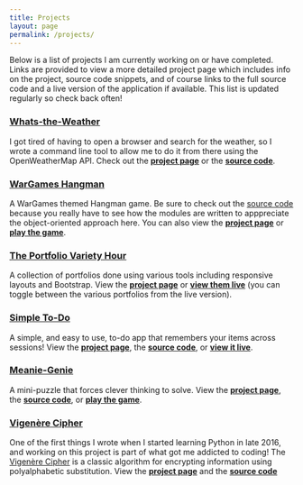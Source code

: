 ```yaml
---
title: Projects
layout: page
permalink: /projects/
---
```

Below is a list of projects I am currently working on or have completed. Links are provided to view a more detailed project page which includes info on the project, source code snippets, and of course links to the full source code and a live version of the application if available. This list is updated regularly so check back often!

### [Whats-the-Weather](/projects/whats-the-weather)
I got tired of having to open a browser and search for the weather, so I wrote a command line tool to allow me to do it from there using the OpenWeatherMap API. Check out the **[project page](/projects/whats-the-weather)** or the **[source code](https://github.com/jongrim/whats-the-weather)**.

### [WarGames Hangman](/projects/wargames-hangman)
A WarGames themed Hangman game. Be sure to check out the [source code](https://github.jongrim/wargames-hangman) because you really have to see how the modules are written to apppreciate the object-oriented approach here. You can also view the **[project page](/projects/wargames-hangman)** or **[play the game](https://jongrim.github.io/wargames-hangman)**.

### [The Portfolio Variety Hour](/projects/portfolios)
A collection of portfolios done using various tools including responsive layouts and Bootstrap. View the **[project page](/projects/portfolios)** or **[view them live](https://jongrim.github.io/Basic-Portfolio)** (you can toggle between the various portfolios from the live version).

### [Simple To-Do](/projects/simple-todo)
A simple, and easy to use, to-do app that remembers your items across sessions! View the **[project page](/projects/simple-todo)**, the **[source code](https://github.com/jongrim/simple-todo)**, or **[view it live](https://jongrim.github.io/simple-todo)**.

### [Meanie-Genie](/projects/meanie-genie)
 A mini-puzzle that forces clever thinking to solve. View the **[project page](/projects/meanie-genie)**, the **[source code](https://github.com/jongrim/meanie-genie)**, or **[play the game](https://jongrim.github.io/meanie-genie)**.

### [Vigenère Cipher](/projects/vigenere-cipher)
 One of the first things I wrote when I started learning Python in late 2016, and working on this project is part of what got me addicted to coding! The [Vigenère Cipher](https://en.wikipedia.org/wiki/Vigen%C3%A8re_cipher) is a classic algorithm for encrypting information using polyalphabetic substitution. View the **[project page](/projects/vigenere-cipher)** and the **[source code](https://github.com/jongrim/VigenereCipher)**
 